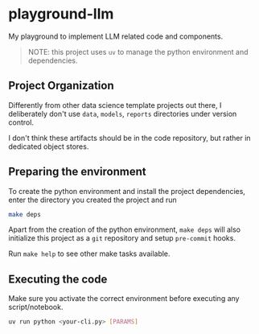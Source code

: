 # playground-llm

My playground to implement LLM related code and components.

> NOTE: this project uses `uv` to manage the python environment and dependencies.

## Project Organization

Differently from other data science template projects out there, I deliberately don't use `data`, `models`, `reports`  directories under version control.

I don't think these artifacts should be in the code repository, but rather in dedicated object stores.

## Preparing the environment

To create the python environment and install the project dependencies,
enter the directory you created the project and run

```bash
make deps
```

Apart from the creation of the python environment, `make deps` will also initialize this project as a `git` repository and setup `pre-commit` hooks.

Run `make help` to see other make tasks available.

## Executing the code

Make sure you activate the correct environment before executing any script/notebook.

```bash
uv run python <your-cli.py> [PARAMS]
```
